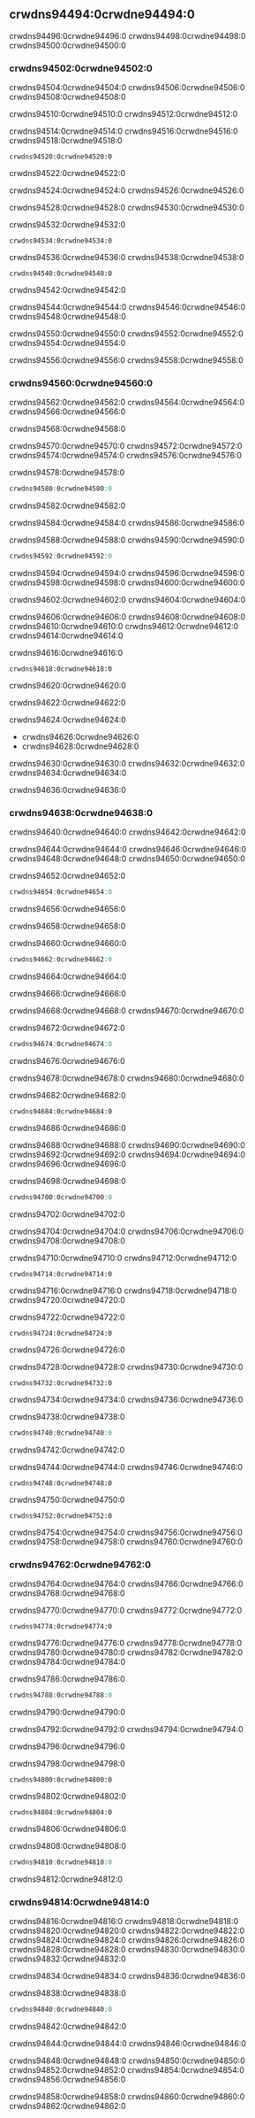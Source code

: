 ## crwdns94494:0crwdne94494:0

crwdns94496:0crwdne94496:0<!-- ignore --> crwdns94498:0crwdne94498:0 crwdns94500:0crwdne94500:0

### crwdns94502:0crwdne94502:0

crwdns94504:0crwdne94504:0 crwdns94506:0crwdne94506:0 crwdns94508:0crwdne94508:0

crwdns94510:0crwdne94510:0 crwdns94512:0crwdne94512:0

crwdns94514:0crwdne94514:0 crwdns94516:0crwdne94516:0 crwdns94518:0crwdne94518:0

```rust,noplayground
crwdns94520:0crwdne94520:0
```


<span class="caption">crwdns94522:0crwdne94522:0</span>

crwdns94524:0crwdne94524:0 crwdns94526:0crwdne94526:0

crwdns94528:0crwdne94528:0 crwdns94530:0crwdne94530:0

<span class="filename">crwdns94532:0crwdne94532:0</span>

```rust,ignore
crwdns94534:0crwdne94534:0
```

crwdns94536:0crwdne94536:0 crwdns94538:0crwdne94538:0

```rust,noplayground
crwdns94540:0crwdne94540:0
```


<span class="caption">crwdns94542:0crwdne94542:0</span>

crwdns94544:0crwdne94544:0 crwdns94546:0crwdne94546:0 crwdns94548:0crwdne94548:0

crwdns94550:0crwdne94550:0 crwdns94552:0crwdne94552:0 crwdns94554:0crwdne94554:0

crwdns94556:0crwdne94556:0 crwdns94558:0crwdne94558:0

### crwdns94560:0crwdne94560:0

crwdns94562:0crwdne94562:0 crwdns94564:0crwdne94564:0 crwdns94566:0crwdne94566:0

crwdns94568:0crwdne94568:0

crwdns94570:0crwdne94570:0 crwdns94572:0crwdne94572:0 crwdns94574:0crwdne94574:0 crwdns94576:0crwdne94576:0

<span class="filename">crwdns94578:0crwdne94578:0</span>

```rust
crwdns94580:0crwdne94580:0
```


<span class="caption">crwdns94582:0crwdne94582:0</span>

crwdns94584:0crwdne94584:0 crwdns94586:0crwdne94586:0

crwdns94588:0crwdne94588:0 crwdns94590:0crwdne94590:0

```rust
crwdns94592:0crwdne94592:0
```

crwdns94594:0crwdne94594:0 crwdns94596:0crwdne94596:0 crwdns94598:0crwdne94598:0 crwdns94600:0crwdne94600:0

crwdns94602:0crwdne94602:0 crwdns94604:0crwdne94604:0

crwdns94606:0crwdne94606:0 crwdns94608:0crwdne94608:0<!-- ignore
--> crwdns94610:0crwdne94610:0 crwdns94612:0crwdne94612:0 crwdns94614:0crwdne94614:0

<span class="filename">crwdns94616:0crwdne94616:0</span>

```rust,noplayground
crwdns94618:0crwdne94618:0
```


<span class="caption">crwdns94620:0crwdne94620:0</span>

crwdns94622:0crwdne94622:0

crwdns94624:0crwdne94624:0

* crwdns94626:0crwdne94626:0
* crwdns94628:0crwdne94628:0

crwdns94630:0crwdne94630:0 crwdns94632:0crwdne94632:0 crwdns94634:0crwdne94634:0

crwdns94636:0crwdne94636:0

### crwdns94638:0crwdne94638:0

crwdns94640:0crwdne94640:0 crwdns94642:0crwdne94642:0

crwdns94644:0crwdne94644:0 crwdns94646:0crwdne94646:0 crwdns94648:0crwdne94648:0 crwdns94650:0crwdne94650:0

<span class="filename">crwdns94652:0crwdne94652:0</span>

```rust
crwdns94654:0crwdne94654:0
```


<span class="caption">crwdns94656:0crwdne94656:0</span>

crwdns94658:0crwdne94658:0

<span class="filename">crwdns94660:0crwdne94660:0</span>

```rust
crwdns94662:0crwdne94662:0
```


<span class="caption">crwdns94664:0crwdne94664:0</span>

crwdns94666:0crwdne94666:0

crwdns94668:0crwdne94668:0 crwdns94670:0crwdne94670:0

<span class="filename">crwdns94672:0crwdne94672:0</span>

```rust
crwdns94674:0crwdne94674:0
```


<span class="caption">crwdns94676:0crwdne94676:0</span>

crwdns94678:0crwdne94678:0 crwdns94680:0crwdne94680:0

crwdns94682:0crwdne94682:0

```console
crwdns94684:0crwdne94684:0
```

crwdns94686:0crwdne94686:0

crwdns94688:0crwdne94688:0 crwdns94690:0crwdne94690:0 crwdns94692:0crwdne94692:0 crwdns94694:0crwdne94694:0 crwdns94696:0crwdne94696:0

<span class="filename">crwdns94698:0crwdne94698:0</span>

```rust
crwdns94700:0crwdne94700:0
```


<span class="caption">crwdns94702:0crwdne94702:0</span>

crwdns94704:0crwdne94704:0 crwdns94706:0crwdne94706:0 crwdns94708:0crwdne94708:0

crwdns94710:0crwdne94710:0 crwdns94712:0crwdne94712:0

```console
crwdns94714:0crwdne94714:0
```

crwdns94716:0crwdne94716:0 crwdns94718:0crwdne94718:0 crwdns94720:0crwdne94720:0

<span class="filename">crwdns94722:0crwdne94722:0</span>

```rust,ignore,does_not_compile
crwdns94724:0crwdne94724:0
```


<span class="caption">crwdns94726:0crwdne94726:0</span>

crwdns94728:0crwdne94728:0 crwdns94730:0crwdne94730:0

```console
crwdns94732:0crwdne94732:0
```

crwdns94734:0crwdne94734:0 crwdns94736:0crwdne94736:0

<span class="filename">crwdns94738:0crwdne94738:0</span>

```rust
crwdns94740:0crwdne94740:0
```


<span class="caption">crwdns94742:0crwdne94742:0</span>

crwdns94744:0crwdne94744:0 crwdns94746:0crwdne94746:0

```console
crwdns94748:0crwdne94748:0
```

crwdns94750:0crwdne94750:0

```rust,ignore
crwdns94752:0crwdne94752:0
```

crwdns94754:0crwdne94754:0 crwdns94756:0crwdne94756:0 crwdns94758:0crwdne94758:0 crwdns94760:0crwdne94760:0

### crwdns94762:0crwdne94762:0

crwdns94764:0crwdne94764:0 crwdns94766:0crwdne94766:0 crwdns94768:0crwdne94768:0

crwdns94770:0crwdne94770:0 crwdns94772:0crwdne94772:0

```text
crwdns94774:0crwdne94774:0
```

crwdns94776:0crwdne94776:0 crwdns94778:0crwdne94778:0 crwdns94780:0crwdne94780:0 crwdns94782:0crwdne94782:0 crwdns94784:0crwdne94784:0

<span class="filename">crwdns94786:0crwdne94786:0</span>

```rust
crwdns94788:0crwdne94788:0
```


<span class="caption">crwdns94790:0crwdne94790:0</span>

crwdns94792:0crwdne94792:0 crwdns94794:0crwdne94794:0

crwdns94796:0crwdne94796:0

<span class="filename">crwdns94798:0crwdne94798:0</span>

```rust,ignore,does_not_compile
crwdns94800:0crwdne94800:0
```

crwdns94802:0crwdne94802:0

```console
crwdns94804:0crwdne94804:0
```

crwdns94806:0crwdne94806:0

<span class="filename">crwdns94808:0crwdne94808:0</span>

```rust
crwdns94810:0crwdne94810:0
```

crwdns94812:0crwdne94812:0

### crwdns94814:0crwdne94814:0

crwdns94816:0crwdne94816:0<!-- ignore --> crwdns94818:0crwdne94818:0 crwdns94820:0crwdne94820:0 crwdns94822:0crwdne94822:0<!--
ignore --> crwdns94824:0crwdne94824:0 crwdns94826:0crwdne94826:0 crwdns94828:0crwdne94828:0 crwdns94830:0crwdne94830:0 crwdns94832:0crwdne94832:0

crwdns94834:0crwdne94834:0 crwdns94836:0crwdne94836:0

<span class="filename">crwdns94838:0crwdne94838:0</span>

```rust
crwdns94840:0crwdne94840:0
```


<span class="caption">crwdns94842:0crwdne94842:0</span>

crwdns94844:0crwdne94844:0 crwdns94846:0crwdne94846:0

crwdns94848:0crwdne94848:0 crwdns94850:0crwdne94850:0 crwdns94852:0crwdne94852:0<!-- ignore --> crwdns94854:0crwdne94854:0 crwdns94856:0crwdne94856:0

crwdns94858:0crwdne94858:0 crwdns94860:0crwdne94860:0
crwdns94862:0crwdne94862:0
